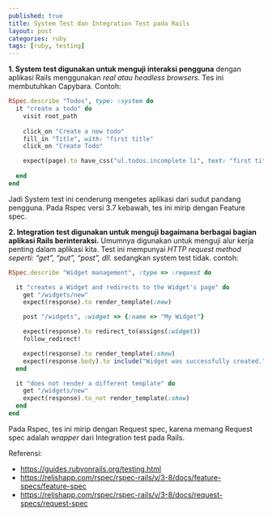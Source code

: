 ```yaml
---
published: true
title: System Test dan Integration Test pada Rails
layout: post
categories: ruby
tags: [ruby, testing]
---
```


**1. System test digunakan untuk menguji interaksi pengguna** dengan aplikasi Rails menggunakan _real atau headless browsers_. 
Tes ini membutuhkan Capybara. Contoh:

```ruby
RSpec.describe "Todos", type: :system do
  it "create a todo" do
    visit root_path
    
    click_on "Create a new todo"
    fill_in "Title", with: "first title"
    click_on "Create Todo"  

    expect(page).to have_css("ul.todos.incomplete li", text: "first title")
    
  end
end
```

Jadi System test ini cenderung mengetes aplikasi dari sudut pandang pengguna. 
Pada Rspec versi 3.7 kebawah, tes ini mirip dengan Feature spec.

**2. Integration test digunakan untuk menguji bagaimana berbagai bagian aplikasi Rails berinteraksi.**
Umumnya digunakan untuk menguji alur kerja penting dalam aplikasi kita. 
Test ini mempunyai _HTTP request method seperti: “get”, “put”, “post”, dll._ sedangkan system test tidak. contoh:

```ruby
RSpec.describe "Widget management", :type => :request do

  it "creates a Widget and redirects to the Widget's page" do
    get "/widgets/new"
    expect(response).to render_template(:new)

    post "/widgets", :widget => {:name => "My Widget"}

    expect(response).to redirect_to(assigns(:widget))
    follow_redirect!

    expect(response).to render_template(:show)
    expect(response.body).to include("Widget was successfully created.")
  end

  it "does not render a different template" do
    get "/widgets/new"
    expect(response).to_not render_template(:show)
  end
end
```
Pada Rspec, tes ini mirip dengan Request spec, karena memang Request spec adalah _wrapper_ dari Integration test pada Rails.

Referensi:
- https://guides.rubyonrails.org/testing.html
- https://relishapp.com/rspec/rspec-rails/v/3-8/docs/feature-specs/feature-spec
- https://relishapp.com/rspec/rspec-rails/v/3-8/docs/request-specs/request-spec